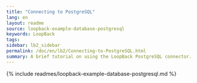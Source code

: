 ```yaml
---
title: "Connecting to PostgreSQL"
lang: en
layout: readme
source: loopback-example-database-postgresql
keywords: LoopBack
tags:
sidebar: lb2_sidebar
permalink: /doc/en/lb2/Connecting-to-PostgreSQL.html
summary: A brief tutorial on using the LoopBack PostgreSQL connector.  
---
```


{% include readmes/loopback-example-database-postgresql.md %}
